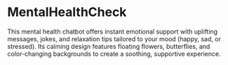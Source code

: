 # MentalHealthCheck
This mental health chatbot offers instant emotional support with uplifting messages, jokes, and relaxation tips tailored to your mood (happy, sad, or stressed). Its calming design features floating flowers, butterflies, and color-changing backgrounds to create a soothing, supportive experience.
